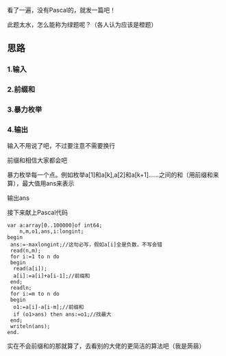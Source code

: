 看了一遍，没有Pascal的，就发一篇吧！

此题太水，怎么能称为绿题呢？（各人认为应该是橙题）

## 思路

### 1.输入
### 2.前缀和
### 3.暴力枚举
### 4.输出

输入不用说了吧，不过要注意不需要换行

前缀和相信大家都会吧

暴力枚举每一个点。例如枚举a[1]和a[k],a[2]和a[k+1]……之间的和（用前缀和来算），最大值用ans来表示

输出ans

接下来献上Pascal代码

```
var a:array[0..100000]of int64;
    n,m,o1,ans,i:longint;
begin
 ans:=-maxlongint;//这句必写，假如a[i]全是负数，不写会错
 read(n,m);
 for i:=1 to n do
 begin
  read(a[i]);
  a[i]:=a[i]+a[i-1];//前缀和
 end;
 readln;
 for i:=m to n do
 begin
  o1:=a[i]-a[i-m];//前缀和
  if (o1>ans) then ans:=o1;//找最大
 end;
 writeln(ans);
end.
```
实在不会前缀和的那就算了，去看别的大佬的更简洁的算法吧（我是蒟蒻）